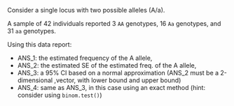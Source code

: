 
Consider a single locus with two possible alleles (A/a).

A sample of 42 individuals reported 3 `AA` genotypes, 16 `Aa` genotypes, and 31 `aa` genotypes.

Using this data report:

  - ANS_1: the estimated frequency of the A allele,
  - ANS_2: the estimated SE of the estimated freq. of the A allele,
  - ANS_3: a 95% CI based on a normal approximation (ANS_2 must be a 2-dimensional ,vector, with lower bound and upper bound)
  - ANS_4: same as ANS_3, in this case using an exact method (hint: consider using `binom.test()`)
